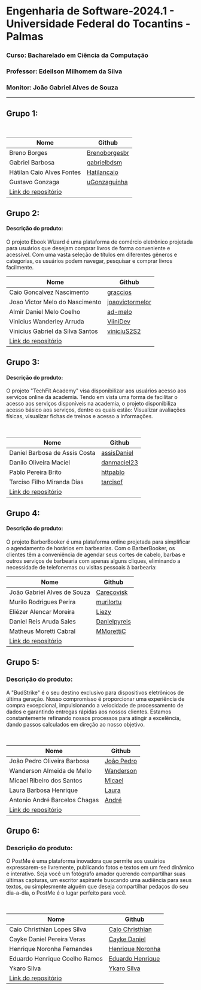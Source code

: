 # Engenharia de Software-2024.1 - Universidade Federal do Tocantins - Palmas
### Curso: Bacharelado em Ciência da Computação
### Professor: Edeilson Milhomem da Silva
### Monitor: João Gabriel Alves de Souza

---

## Grupo 1:
<br>

| Nome                                                                                | Github                                        |
|-------------------------------------------------------------------------------------|-----------------------------------------------|
| Breno Borges                                                       | [Brenoborgesbr](https://github.com/Brenoborgesbr) |
| Gabriel Barbosa                                                              | [gabrielbdsm](https://github.com/gabrielbdsm) |
| Hátilan Caio Alves Fontes                                                                 | [Hatilancaio](https://github.com/Hatilancaio) |
| Gustavo Gonzaga                                                          | [uGonzaguinha](https://github.com/uGonzaguinha) |
| [Link do repositório](https://github.com/CaesarCrew/Eng_Soft-Grupo1) |

## Grupo 2:

#### Descrição do produto:
O projeto Ebook Wizard é uma plataforma de comércio eletrônico projetada para usuários que desejam comprar livros de forma conveniente e acessível. Com uma vasta seleção de títulos em diferentes gêneros e categorias, os usuários podem navegar, pesquisar e comprar livros facilmente.
<br>

| Nome                                                                                | Github                                        |
|-------------------------------------------------------------------------------------|-----------------------------------------------|
| Caio Goncalvez Nascimento                                                    | [graccios](https://github.com/graccius) |
| Joao Victor Melo do Nascimento                                                             | [joaovictormelor](https://github.com/joaovictormelor) |
| Almir Daniel Melo Coelho                                                                | [ad-melo](https://github.com/ad-melo)       |
| Vinicius Wanderley Arruda                                                          | [ViiniDev](https://github.com/ViiniDev)       |
| Vinicius Gabriel da Silva Santos                                                          | [viniciuS2S2](https://github.com/viniciuS2S2)       |
| [Link do repositório](https://github.com/graccius/E-Book-Wizard) |                                               |            
## Grupo 3:

#### Descrição do produto:
O projeto "TechFit Academy" visa disponibilizar aos usuários acesso aos serviços online da academia. Tendo em vista uma forma de facilitar o acesso aos serviços disponíveis na academia, o projeto disponibiliza acesso básico aos serviços, dentro os quais estão: Visualizar avaliações físicas, visualizar fichas de treinos e acesso a informações.

<br>

| Nome                                                                                | Github                                        |
|-------------------------------------------------------------------------------------|-----------------------------------------------|
| Daniel Barbosa de Assis Costa                                                       | [assisDaniel](https://github.com/assisDaniel) |
| Danilo Oliveira Maciel                                                              | [danmaciel23](https://github.com/danmaciel23) |
| Pablo Pereira Brito                                                                 | [httpablo](https://github.com/httpablo)       |
| Tarciso Filho Miranda Dias                                                          | [tarcisof](https://github.com/tarcisof)       |
| [Link do repositório](https://github.com/assisDaniel/ES-2024_1-TechFit-Academy.git) |                                               |

## Grupo 4:

#### Descrição do produto:
O projeto BarberBooker é uma plataforma online projetada para simplificar o agendamento de horários em barbearias. Com o BarberBooker, os clientes têm a conveniência de agendar seus cortes de cabelo, barbas e outros serviços de barbearia com apenas alguns cliques, eliminando a necessidade de telefonemas ou visitas pessoais à barbearia:
<br>

| Nome                                                                                | Github                                        |
|-------------------------------------------------------------------------------------|-----------------------------------------------|
| João Gabriel Alves de Souza                                                    | [Carecovisk](https://github.com/Carecovisk) |
| Murilo Rodrigues Perira                                                              | [murilortu](https://github.com/murilortu) |
| Eliézer Alencar Moreira                                                                | [Liezy](https://github.com/Liezy)       |
| Daniel Reis Aruda Sales                                                          | [Danielpyreis](https://github.com/Danielpyreis)       |
| Matheus Moretti Cabral                                                          | [MMorettiC](https://github.com/MMorettiC)       |
| [Link do repositório](https://github.com/murilortu/BarberBooker.git) |                                               |


## Grupo 5:

### Descrição do produto:
A "BudStrike" é o seu destino exclusivo para dispositivos eletrônicos de última geração. Nosso compromisso é proporcionar uma experiência de compra excepcional, impulsionando a velocidade de processamento de dados e garantindo entregas rápidas aos nossos clientes. Estamos constantemente refinando nossos processos para atingir a excelência, dando passos calculados em direção ao nosso objetivo.

<br>

|Nome|Github|
|---|---|
|João Pedro Oliveira Barbosa|[João Pedro](https://github.com/Iohanan-Cephas)|
|Wanderson Almeida de Mello|[Wanderson](https://github.com/sadMello)|
|Micael Ribeiro dos Santos|[Micael](https://github.com/messiribeiro)|
|Laura Barbosa Henrique|[Laura](https://github.com/tinywin)|
|Antonio André Barcelos Chagas|[André](https://github.com//andrebarceloschagas)|
[Link do repositório](https://github.com/Iohanan-Cephas/bud-strike-eng-soft-2024-1)|


## Grupo 6:

### Descrição do produto:
O PostMe é uma plataforma inovadora que permite aos usuários expressarem-se livremente, publicando fotos e textos em um feed dinâmico e interativo. Seja você um fotógrafo amador querendo compartilhar suas últimas capturas, um escritor aspirante buscando uma audiência para seus textos, ou simplesmente alguém que deseja compartilhar pedaços do seu dia-a-dia, o PostMe é o lugar perfeito para você.

<br>

|Nome|Github|
|---|---|
|Caio Christhian Lopes Silva|[Caio Christhian](https://github.com/CaioChristhian)|
|Cayke Daniel Pereira Veras|[Cayke Daniel](https://github.com/cayke1)|
|Henrique Noronha Fernandes|[Henrique Noronha](https://github.com/henrique-noronha)|
|Eduardo Henrique Coelho Ramos|[Eduardo Henrique](https://github.com/KiwiProgamador)|
|Ykaro Silva|[Ykaro Silva](https://github.com/ykarosilva)|
[Link do repositório](https://github.com/CaioChristhian/ES-2024_1-PostMe)|
